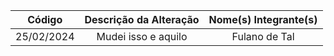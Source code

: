 | Código | Descrição da Alteração | Nome(s) Integrante(s) |
| :--: | :--------------------: | :-------------------: |
| 25/02/2024 | Mudei isso e aquilo | Fulano de Tal |

